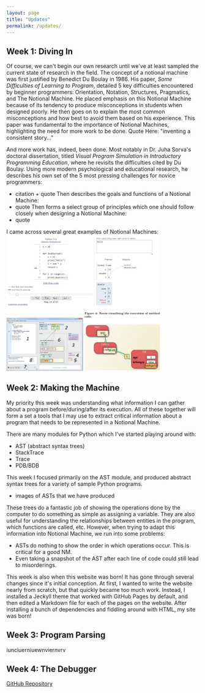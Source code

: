 ```yaml
---
layout: page
title: "Updates"
permalink: /updates/
---
```


## Week 1: Diving In
Of course, we can't begin our own research until we've at least sampled the current state of research in the field. The concept of a notional machine was first justified by Benedict Du Boulay in 1986. His paper, *Some Difficulties of Learning to Program*, detailed 5 key difficulties encountered by beginner programmers: Orientation, Notation, Structures, Pragmatics, and The Notional Machine. He placed emphasis on this Notional Machine because of its tendency to produce misconceptions in students when designed poorly. He then goes on to explain the most common misconceptions and how best to avoid them based on his experience. This paper was fundamental to the importance of Notional Machines, highlighting the need for more work to be done.
Quote Here: "inventing a consistent story..."

And more work has, indeed, been done. Most notably in Dr. Juha Sorva's doctoral dissertation, titled *Visual Program Simulation in Introductory Programming Education*, where he revisits the difficulties cited by Du Boulay. Using more modern psychological and educational research, he describes his own set of the 5 most pressing challenges for novice programmers:
- citation + quote
Then describes the goals and functions of a Notional Machine:
- quote
Then forms a select group of principles which one should follow closely when designing a Notional Machine:
- quote

I came across several great examples of Notional Machines:
<img src="/pytutor.png" alt="PythonTutor" width="400"> <img src="/uuhistle.png" alt="UUhistle" width="200"> <img src="/novis.png" alt="Novis" width="200">

## Week 2: Making the Machine
My priority this week was understanding what information I can gather about a program before/during/after its execution. All of these together will form a set a tools that I may use to extract critical information about a program that needs to be represented in a Notional Machine. 

There are many modules for Python which I've started playing around with:
- AST (abstract syntax trees)
- StackTrace
- Trace
- PDB/BDB

This week I focused primarily on the AST module, and produced abstract syntax trees for a variety of sample Python programs.
- images of ASTs that we have produced

These trees do a fantastic job of showing the operations done by the computer to do something as simple as assigning a variable. 
They are also useful for understanding the relationships between entities in the program, which functions are called, etc.
However, when trying to adapt this information into Notional Machine, we run into some problems:
- ASTs do nothing to show the order in which operations occur. This is critical for a good NM.
- Even taking a snapshot of the AST after each line of code could still lead to misorderings.

This week is also when this website was born! It has gone through several changes since it's initial conception.
At first, I wanted to write the website nearly from scratch, but that quickly became too much work.
Instead, I installed a Jeckyll theme that worked with GitHub Pages by default, and then edited a Markdown file for each of the pages on the website.
After installing a bunch of dependencies and fiddling around with HTML, my site was born!

## Week 3: Program Parsing
iunciuerniuewnviernvrv

## Week 4: The Debugger

[GitHub Repository](https://github.com/ERoels23/ERoels23.github.io/)
